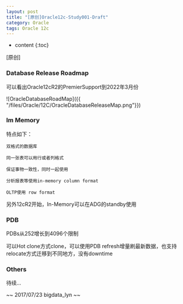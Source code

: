 ```yaml
---
layout: post
title: "[原创]Oracle12c-Study001-Draft"
category: Oracle
tags: Oracle 12c 
---
```


* content
{:toc}

[原创]	

### Database Release Roadmap

可以看出Oracle12cR2的PremierSupport到2022年3月份

![OracleDatabaseRoadMap]({{ "/files/Oracle/12C/OracleDatabaseReleaseMap.png"}})

### Im Memory

特点如下：

	双格式的数据库

	同一张表可以用行或者列格式

	保证事物一致性，同时一起使用

	分析报表等使用in-memory column format

	OLTP使用 row format

另外12cR2开始，In-Memory可以在ADG的standby使用

### PDB

PDBs从252增长到4096个限制

可以Hot clone方式clone，可以使用PDB refresh增量刷最新数据，也支持relocate方式迁移到不同地方，没有downtime

### Others


待续...





~~ 2017/07/23 bigdata_lyn ~~
